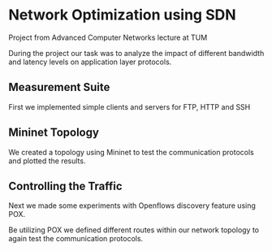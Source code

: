 # Network Optimization using SDN
Project from Advanced Computer Networks lecture at TUM

During the project our task was to analyze the impact of different bandwidth and latency levels on application layer protocols.

## Measurement Suite
First we implemented simple clients and servers for FTP, HTTP and SSH

## Mininet Topology
We created a topology using Mininet to test the communication protocols and plotted the results.

## Controlling the Traffic
Next we made some experiments with Openflows discovery feature using POX.

Be utilizing POX we defined different routes within our network topology to again test the communication protocols.
